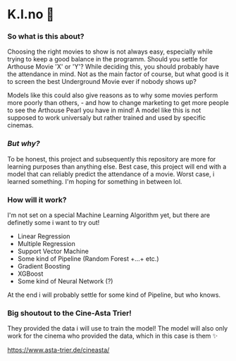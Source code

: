 # K.I.no 🎥

### So what is this about?
Choosing the right movies to show is not always easy, especially while trying to keep a good balance in the programm. Should you settle for Arthouse Movie 'X' or 'Y'? While deciding this, you should probably have the attendance in mind. Not as the main factor of course, but what good is it to screen the best Underground Movie ever if nobody shows up?

Models like this could also give reasons as to why some movies perform more poorly than others, - and how to change marketing to get more people to see the Arthouse Pearl you have in mind!
A model like this is not supposed to work universaly but rather trained and used by specific cinemas.

### _But why?_
To be honest, this project and subsequently this repository are more for learning purposes than anything else. Best case, this project will end with a model that can reliably predict the attendance of a movie.
Worst case, i learned something. I'm hoping for something in between lol.

### How will it work?
I'm not set on a special Machine Learning Algorithm yet, but there are definetly some i want to try out!
- Linear Regression
- Multiple Regression
- Support Vector Machine 
- Some kind of Pipeline (Random Forest +...+ etc.)
- Gradient Boosting
- XGBoost
- Some kind of Neural Network (?)

At the end i will probably settle for some kind of Pipeline, but who knows.


### Big shoutout to the Cine-Asta Trier!
They provided the data i will use to train the model! The model will also only work for the cinema who provided the data, which in this case is them ✨

https://www.asta-trier.de/cineasta/



